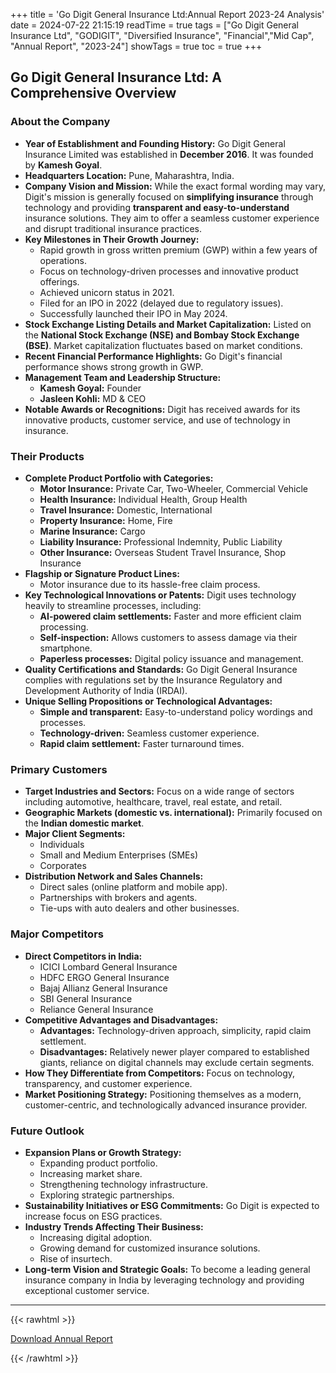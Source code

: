 +++
title = 'Go Digit General Insurance Ltd:Annual Report 2023-24 Analysis'
date = 2024-07-22 21:15:19
readTime = true
tags = ["Go Digit General Insurance Ltd", "GODIGIT", "Diversified Insurance", "Financial","Mid Cap", "Annual Report", "2023-24"]
showTags = true
toc = true
+++

## Go Digit General Insurance Ltd: A Comprehensive Overview

### About the Company

*   **Year of Establishment and Founding History:** Go Digit General Insurance Limited was established in **December 2016**. It was founded by **Kamesh Goyal**.
*   **Headquarters Location:** Pune, Maharashtra, India.
*   **Company Vision and Mission:** While the exact formal wording may vary, Digit's mission is generally focused on **simplifying insurance** through technology and providing **transparent and easy-to-understand** insurance solutions. They aim to offer a seamless customer experience and disrupt traditional insurance practices.
*   **Key Milestones in Their Growth Journey:**
    *   Rapid growth in gross written premium (GWP) within a few years of operations.
    *   Focus on technology-driven processes and innovative product offerings.
    *   Achieved unicorn status in 2021.
    *   Filed for an IPO in 2022 (delayed due to regulatory issues).
    *   Successfully launched their IPO in May 2024.
*   **Stock Exchange Listing Details and Market Capitalization:** Listed on the **National Stock Exchange (NSE) and Bombay Stock Exchange (BSE)**. Market capitalization fluctuates based on market conditions.
*   **Recent Financial Performance Highlights:** Go Digit's financial performance shows strong growth in GWP.
*   **Management Team and Leadership Structure:**
    *   **Kamesh Goyal:** Founder
    *   **Jasleen Kohli:** MD & CEO
*   **Notable Awards or Recognitions:** Digit has received awards for its innovative products, customer service, and use of technology in insurance.

### Their Products

*   **Complete Product Portfolio with Categories:**
    *   **Motor Insurance:** Private Car, Two-Wheeler, Commercial Vehicle
    *   **Health Insurance:** Individual Health, Group Health
    *   **Travel Insurance:** Domestic, International
    *   **Property Insurance:** Home, Fire
    *   **Marine Insurance:** Cargo
    *   **Liability Insurance:** Professional Indemnity, Public Liability
    *   **Other Insurance:** Overseas Student Travel Insurance, Shop Insurance
*   **Flagship or Signature Product Lines:**
    *   Motor insurance due to its hassle-free claim process.
*   **Key Technological Innovations or Patents:** Digit uses technology heavily to streamline processes, including:
    *   **AI-powered claim settlements:** Faster and more efficient claim processing.
    *   **Self-inspection:** Allows customers to assess damage via their smartphone.
    *   **Paperless processes:** Digital policy issuance and management.
*   **Quality Certifications and Standards:** Go Digit General Insurance complies with regulations set by the Insurance Regulatory and Development Authority of India (IRDAI).
*   **Unique Selling Propositions or Technological Advantages:**
    *   **Simple and transparent:** Easy-to-understand policy wordings and processes.
    *   **Technology-driven:** Seamless customer experience.
    *   **Rapid claim settlement:** Faster turnaround times.

### Primary Customers

*   **Target Industries and Sectors:** Focus on a wide range of sectors including automotive, healthcare, travel, real estate, and retail.
*   **Geographic Markets (domestic vs. international):** Primarily focused on the **Indian domestic market**.
*   **Major Client Segments:**
    *   Individuals
    *   Small and Medium Enterprises (SMEs)
    *   Corporates
*   **Distribution Network and Sales Channels:**
    *   Direct sales (online platform and mobile app).
    *   Partnerships with brokers and agents.
    *   Tie-ups with auto dealers and other businesses.

### Major Competitors

*   **Direct Competitors in India:**
    *   ICICI Lombard General Insurance
    *   HDFC ERGO General Insurance
    *   Bajaj Allianz General Insurance
    *   SBI General Insurance
    *   Reliance General Insurance
*   **Competitive Advantages and Disadvantages:**
    *   **Advantages:** Technology-driven approach, simplicity, rapid claim settlement.
    *   **Disadvantages:** Relatively newer player compared to established giants, reliance on digital channels may exclude certain segments.
*   **How They Differentiate from Competitors:** Focus on technology, transparency, and customer experience.
*   **Market Positioning Strategy:** Positioning themselves as a modern, customer-centric, and technologically advanced insurance provider.

### Future Outlook

*   **Expansion Plans or Growth Strategy:**
    *   Expanding product portfolio.
    *   Increasing market share.
    *   Strengthening technology infrastructure.
    *   Exploring strategic partnerships.
*   **Sustainability Initiatives or ESG Commitments:** Go Digit is expected to increase focus on ESG practices.
*   **Industry Trends Affecting Their Business:**
    *   Increasing digital adoption.
    *   Growing demand for customized insurance solutions.
    *   Rise of insurtech.
*   **Long-term Vision and Strategic Goals:** To become a leading general insurance company in India by leveraging technology and providing exceptional customer service.

---


{{< rawhtml >}}

<div class="button-container">    
    <a href="https://www.bseindia.com/stockinfo/AnnPdfOpen.aspx?Pname=faf4c52d-3c67-4df7-a0dc-00ba6fd2cec2.pdf" target="_blank" class="report-button">
      <i class="fas fa-file-pdf"></i> Download Annual Report
    </a>
</div>
    
{{< /rawhtml >}}
